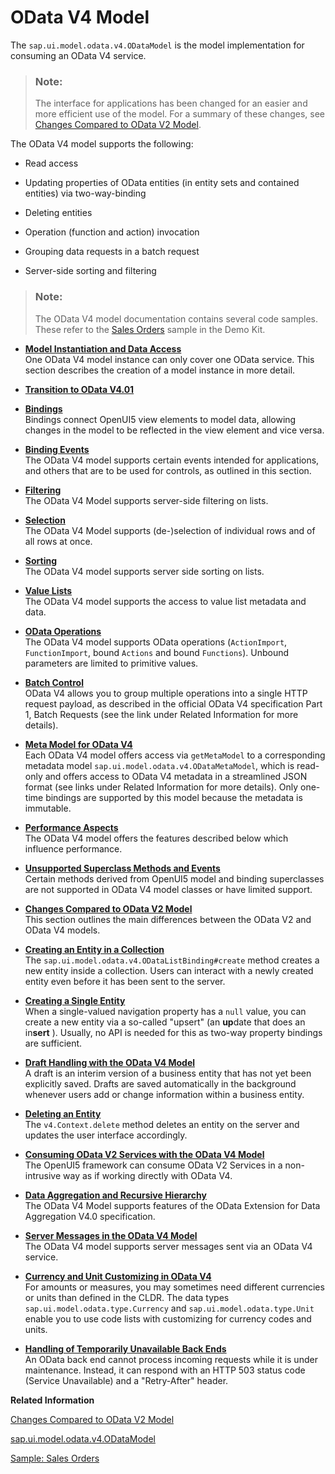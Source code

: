 <!-- loio5de13cf4dd1f4a3480f7e2eaaee3f5b8 -->

# OData V4 Model

The `sap.ui.model.odata.v4.ODataModel` is the model implementation for consuming an OData V4 service.

> ### Note:  
> The interface for applications has been changed for an easier and more efficient use of the model. For a summary of these changes, see [Changes Compared to OData V2 Model](changes-compared-to-odata-v2-model-abd4d7c.md).

The OData V4 model supports the following:

-   Read access

-   Updating properties of OData entities \(in entity sets and contained entities\) via two-way-binding

-   Deleting entities

-   Operation \(function and action\) invocation

-   Grouping data requests in a batch request

-   Server-side sorting and filtering


> ### Note:  
> The OData V4 model documentation contains several code samples. These refer to the [Sales Orders](https://ui5.sap.com/#/entity/sap.ui.model.odata.v4.ODataModel/sample/sap.ui.core.sample.odata.v4.SalesOrders) sample in the Demo Kit.

-   **[Model Instantiation and Data Access](model-instantiation-and-data-access-9613f1f.md "One OData V4 model instance can only cover one OData service. This section describes
		the creation of a model instance in more detail.")**  
One OData V4 model instance can only cover one OData service. This section describes the creation of a model instance in more detail.
-   **[Transition to OData V4.01](transition-to-odata-v4-01-cda632b.md "")**  

-   **[Bindings](bindings-54e0ddf.md "Bindings connect OpenUI5
		view elements to model data, allowing changes in the model to be reflected in the view
		element and vice versa.")**  
Bindings connect OpenUI5 view elements to model data, allowing changes in the model to be reflected in the view element and vice versa.
-   **[Binding Events](binding-events-1a010d3.md "The OData V4 model supports certain events intended for applications, and others that
		are to be used for controls, as outlined in this section.")**  
The OData V4 model supports certain events intended for applications, and others that are to be used for controls, as outlined in this section.
-   **[Filtering](filtering-5338bd1.md "The OData V4 Model supports server-side filtering on lists.")**  
The OData V4 Model supports server-side filtering on lists.
-   **[Selection](selection-ec55312.md "The OData V4 Model supports (de-)selection of individual rows and of all rows at once.")**  
The OData V4 Model supports \(de-\)selection of individual rows and of all rows at once.
-   **[Sorting](sorting-d2ce3f5.md "The OData V4 model supports server side sorting on lists.")**  
The OData V4 model supports server side sorting on lists.
-   **[Value Lists](value-lists-ab267a6.md "The OData V4 model supports the access to value list metadata and data.")**  
The OData V4 model supports the access to value list metadata and data.
-   **[OData Operations](odata-operations-b54f789.md "The OData V4 model supports OData operations (ActionImport,
			FunctionImport, bound Actions and bound
			Functions). Unbound parameters are limited to primitive
		values.")**  
The OData V4 model supports OData operations \(`ActionImport`, `FunctionImport`, bound `Actions` and bound `Functions`\). Unbound parameters are limited to primitive values.
-   **[Batch Control](batch-control-74142a3.md "OData V4 allows you to group multiple operations into a single HTTP request payload,
		as described in the official OData V4 specification Part 1, Batch Requests (see the link
		under Related Information for more details).")**  
OData V4 allows you to group multiple operations into a single HTTP request payload, as described in the official OData V4 specification Part 1, Batch Requests \(see the link under Related Information for more details\).
-   **[Meta Model for OData V4](meta-model-for-odata-v4-7f29fb3.md "Each OData V4 model offers access via getMetaModel to a
		corresponding metadata model sap.ui.model.odata.v4.ODataMetaModel, which is
		read-only and offers access to OData V4 metadata in a streamlined JSON format (see links
		under Related Information for more details). Only one-time bindings are supported by this
		model because the metadata is immutable.")**  
Each OData V4 model offers access via `getMetaModel` to a corresponding metadata model `sap.ui.model.odata.v4.ODataMetaModel`, which is read-only and offers access to OData V4 metadata in a streamlined JSON format \(see links under Related Information for more details\). Only one-time bindings are supported by this model because the metadata is immutable.
-   **[Performance Aspects](performance-aspects-5a0d286.md "The OData V4 model offers the features described below which influence
		performance.")**  
The OData V4 model offers the features described below which influence performance.
-   **[Unsupported Superclass Methods and Events](unsupported-superclass-methods-and-events-1232241.md "Certain methods derived from OpenUI5 model and binding
		superclasses are not supported in OData V4 model classes or have limited
		support.")**  
Certain methods derived from OpenUI5 model and binding superclasses are not supported in OData V4 model classes or have limited support.
-   **[Changes Compared to OData V2 Model](changes-compared-to-odata-v2-model-abd4d7c.md "This section outlines the main differences between the OData V2 and OData V4
		models.")**  
This section outlines the main differences between the OData V2 and OData V4 models.
-   **[Creating an Entity in a Collection](creating-an-entity-in-a-collection-c9723f8.md "The sap.ui.model.odata.v4.ODataListBinding#create method creates a new entity inside a collection. Users can interact
		with a newly created entity even before it has been sent to the server.")**  
The `sap.ui.model.odata.v4.ODataListBinding#create` method creates a new entity inside a collection. Users can interact with a newly created entity even before it has been sent to the server.
-   **[Creating a Single Entity](creating-a-single-entity-ba0e73c.md "When a single-valued navigation property has a null value, you can create a new entity via a so-called &quot;upsert&quot; (an
			update that does an insert ). Usually, no API is needed for this as two-way property bindings
		are sufficient.")**  
When a single-valued navigation property has a `null` value, you can create a new entity via a so-called "upsert" \(an **up**date that does an in**sert** \). Usually, no API is needed for this as two-way property bindings are sufficient.
-   **[Draft Handling with the OData V4 Model](draft-handling-with-the-odata-v4-model-40986e6.md "A draft is an interim version of a business entity that has not yet been explicitly saved. Drafts are saved automatically in the
		background whenever users add or change information within a business entity.")**  
A draft is an interim version of a business entity that has not yet been explicitly saved. Drafts are saved automatically in the background whenever users add or change information within a business entity.
-   **[Deleting an Entity](deleting-an-entity-2613ebc.md "The v4.Context.delete method deletes an entity on the server and updates the user interface accordingly.")**  
The `v4.Context.delete` method deletes an entity on the server and updates the user interface accordingly.
-   **[Consuming OData V2 Services with the OData V4 Model](consuming-odata-v2-services-with-the-odata-v4-model-365bdbd.md "The OpenUI5 framework can
		consume OData V2 Services in a non-intrusive way as if working directly with OData
		V4.")**  
The OpenUI5 framework can consume OData V2 Services in a non-intrusive way as if working directly with OData V4.
-   **[Data Aggregation and Recursive Hierarchy](data-aggregation-and-recursive-hierarchy-7d91431.md "The OData V4 Model supports features of the OData Extension for Data Aggregation V4.0
		specification.")**  
The OData V4 Model supports features of the OData Extension for Data Aggregation V4.0 specification.
-   **[Server Messages in the OData V4 Model](server-messages-in-the-odata-v4-model-fbe1cb5.md "The OData V4 model supports server messages sent via an OData V4 service.")**  
The OData V4 model supports server messages sent via an OData V4 service.
-   **[Currency and Unit Customizing in OData V4](currency-and-unit-customizing-in-odata-v4-4d1b9d4.md "For amounts or measures, you may sometimes need different currencies or units than defined in the CLDR. The data types
      sap.ui.model.odata.type.Currency and sap.ui.model.odata.type.Unit enable you to use code lists with
    customizing for currency codes and units. ")**  
For amounts or measures, you may sometimes need different currencies or units than defined in the CLDR. The data types `sap.ui.model.odata.type.Currency` and `sap.ui.model.odata.type.Unit` enable you to use code lists with customizing for currency codes and units.
-   **[Handling of Temporarily Unavailable Back Ends](handling-of-temporarily-unavailable-back-ends-b3422ec.md "An OData back end cannot process incoming requests while it is under maintenance. Instead, it can respond with an HTTP 503 status code
		(Service Unavailable) and a &quot;Retry-After&quot; header.")**  
An OData back end cannot process incoming requests while it is under maintenance. Instead, it can respond with an HTTP 503 status code \(Service Unavailable\) and a "Retry-After" header.

**Related Information**  


[Changes Compared to OData V2 Model](changes-compared-to-odata-v2-model-abd4d7c.md "This section outlines the main differences between the OData V2 and OData V4 models.")

[sap.ui.model.odata.v4.ODataModel](https://ui5.sap.com/#/api/sap.ui.model.odata.v4.ODataModel)

[Sample: Sales Orders](https://ui5.sap.com/#/entity/sap.ui.model.odata.v4.ODataModel/sample/sap.ui.core.sample.odata.v4.SalesOrders)

